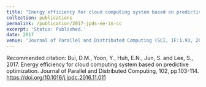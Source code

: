 ```yaml
---
title: "Energy efficiency for cloud computing system based on predictive optimization."
collection: publications
permalink: /publication/2017-jpds-ee-in-cc
excerpt: 'Status: Published.'
date: 2017
venue: 'Journal of Parallel and Distributed Computing (SCI, IF:1.93, 2017)'
---
```

Recommended citation: Bui, D.M., Yoon, Y., Huh, E.N., Jun, S. and Lee, S., 2017. Energy efficiency for cloud computing system based on predictive optimization. Journal of Parallel and Distributed Computing, 102, pp.103-114. https://doi.org/10.1016/j.jpdc.2016.11.011
